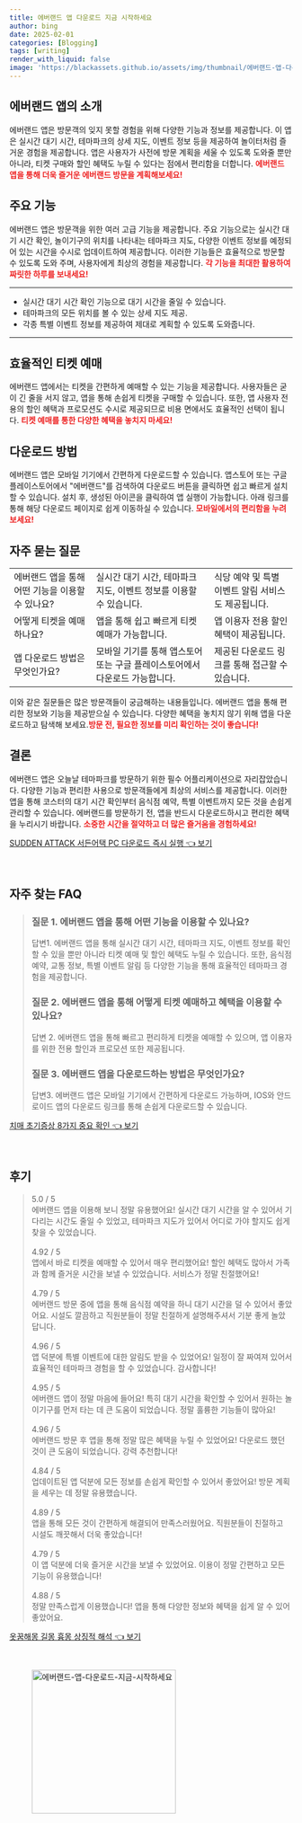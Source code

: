 ```yaml
---
title: 에버랜드 앱 다운로드 지금 시작하세요
author: bing
date: 2025-02-01
categories: [Blogging]
tags: [writing]
render_with_liquid: false
image: 'https://blackassets.github.io/assets/img/thumbnail/에버랜드-앱-다운로드-지금-시작하세요.webp'
---
```



<h2 id='에버랜드 앱의 소개'>에버랜드 앱의 소개</h2>

<p>에버랜드 앱은 방문객의 잊지 못할 경험을 위해 다양한 기능과 정보를 제공합니다. 이 앱은 실시간 대기 시간, 테마파크의 상세 지도, 이벤트 정보 등을 제공하여 놀이터처럼 즐거운 경험을 제공합니다. 앱은 사용자가 사전에 방문 계획을 세울 수 있도록 도와줄 뿐만 아니라, 티켓 구매와 할인 혜택도 누릴 수 있다는 점에서 편리함을 더합니다. <b><span style="color: #ee2323;">에버랜드 앱을 통해 더욱 즐거운 에버랜드 방문을 계획해보세요!</span></b></p>

<h2 id='주요 기능'>주요 기능</h2>

<p>에버랜드 앱은 방문객을 위한 여러 고급 기능을 제공합니다. 주요 기능으로는 실시간 대기 시간 확인, 놀이기구의 위치를 나타내는 테마파크 지도, 다양한 이벤트 정보를 예정되어 있는 시간을 수시로 업데이트하여 제공합니다. 이러한 기능들은 효율적으로 방문할 수 있도록 도와 주며, 사용자에게 최상의 경험을 제공합니다. <b><span style="color: #ee2323;">각 기능을 최대한 활용하여 짜릿한 하루를 보내세요!</span></b></p>

<hr />

<ul>
    <li>실시간 대기 시간 확인 기능으로 대기 시간을 줄일 수 있습니다.</li>
    <li>테마파크의 모든 위치를 볼 수 있는 상세 지도 제공.</li>
    <li>각종 특별 이벤트 정보를 제공하여 제대로 계획할 수 있도록 도와줍니다.</li>
</ul>

<hr />

<h2 id='효율적인 티켓 예매'>효율적인 티켓 예매</h2>

<p>에버랜드 앱에서는 티켓을 간편하게 예매할 수 있는 기능을 제공합니다. 사용자들은 굳이 긴 줄을 서지 않고, 앱을 통해 손쉽게 티켓을 구매할 수 있습니다. 또한, 앱 사용자 전용의 할인 혜택과 프로모션도 수시로 제공되므로 비용 면에서도 효율적인 선택이 됩니다. <b><span style="color: #ee2323;">티켓 예매를 통한 다양한 혜택을 놓치지 마세요!</span></b></p>

<h2 id='다운로드 방법'>다운로드 방법</h2>

<p>에버랜드 앱은 모바일 기기에서 간편하게 다운로드할 수 있습니다. 앱스토어 또는 구글 플레이스토어에서 "에버랜드"를 검색하여 다운로드 버튼을 클릭하면 쉽고 빠르게 설치할 수 있습니다. 설치 후, 생성된 아이콘을 클릭하여 앱 실행이 가능합니다. 아래 링크를 통해 해당 다운로드 페이지로 쉽게 이동하실 수 있습니다. <b><span style="color: #ee2323;">모바일에서의 편리함을 누려보세요!</span></b></p>

<h2 id='자주 묻는 질문'>자주 묻는 질문</h2>

<table>
    <tr>
        <td>에버랜드 앱을 통해 어떤 기능을 이용할 수 있나요?</td>
        <td>실시간 대기 시간, 테마파크 지도, 이벤트 정보를 이용할 수 있습니다.</td>
        <td>식당 예약 및 특별 이벤트 알림 서비스도 제공됩니다.</td>
    </tr>
    <tr>
        <td>어떻게 티켓을 예매하나요?</td>
        <td>앱을 통해 쉽고 빠르게 티켓 예매가 가능합니다.</td>
        <td>앱 이용자 전용 할인 혜택이 제공됩니다.</td>
    </tr>
    <tr>
        <td>앱 다운로드 방법은 무엇인가요?</td>
        <td>모바일 기기를 통해 앱스토어 또는 구글 플레이스토어에서 다운로드 가능합니다.</td>
        <td>제공된 다운로드 링크를 통해 접근할 수 있습니다.</td>
    </tr>
</table>

<p>이와 같은 질문들은 많은 방문객들이 궁금해하는 내용들입니다. 에버랜드 앱을 통해 편리한 정보와 기능을 제공받으실 수 있습니다. 다양한 혜택을 놓치지 않기 위해 앱을 다운로드하고 탐색해 보세요.<b><span style="color: #ee2323;">방문 전, 필요한 정보를 미리 확인하는 것이 좋습니다!</span></b></p>

<h2 id='결론'>결론</h2>

<p>에버랜드 앱은 오늘날 테마파크를 방문하기 위한 필수 어플리케이션으로 자리잡았습니다. 다양한 기능과 편리한 사용으로 방문객들에게 최상의 서비스를 제공합니다. 이러한 앱을 통해 코스터의 대기 시간 확인부터 음식점 예약, 특별 이벤트까지 모든 것을 손쉽게 관리할 수 있습니다. 에버랜드를 방문하기 전, 앱을 반드시 다운로드하시고 편리한 혜택을 누리시기 바랍니다. <b><span style="color: #ee2323;">소중한 시간을 절약하고 더 많은 즐거움을 경험하세요!</span></b></p>


<p><a class="click-button" title="SUDDEN ATTACK 서든어택 PC 다운로드 즉시 실행" href="https://blackassets.github.io/posts/SUDDEN-ATTACK-%EC%84%9C%EB%93%A0%EC%96%B4%ED%83%9D-PC-%EB%8B%A4%EC%9A%B4%EB%A1%9C%EB%93%9C-%EC%A6%89%EC%8B%9C-%EC%8B%A4%ED%96%89/" rel="dofollow">SUDDEN ATTACK 서든어택 PC 다운로드 즉시 실행 👈 보기</a></p><br>
<h2 id='자주_찾는_FAQ'>자주 찾는 FAQ</h2>
<div itemscope="" itemtype="https://schema.org/FAQPage"> 
<blockquote> 
<div itemscope="" itemprop="mainEntity" itemtype="https://schema.org/Question"> 
<h3 itemprop="name">질문 1. 에버랜드 앱을 통해 어떤 기능을 이용할 수 있나요?</h3> 
<div itemscope="" itemprop="acceptedAnswer" itemtype="https://schema.org/Answer"> 
<span itemprop="text"> 
<p>답변1. 에버랜드 앱을 통해 실시간 대기 시간, 테마파크 지도, 이벤트 정보를 확인할 수 있을 뿐만 아니라 티켓 예매 및 할인 혜택도 누릴 수 있습니다. 또한, 음식점 예약, 교통 정보, 특별 이벤트 알림 등 다양한 기능을 통해 효율적인 테마파크 경험을 제공합니다.</p> 
</span> 
</div> 
</div> 

<div itemscope="" itemprop="mainEntity" itemtype="https://schema.org/Question"> 
<h3 itemprop="name">질문 2. 에버랜드 앱을 통해 어떻게 티켓 예매하고 혜택을 이용할 수 있나요?</h3> 
<div itemscope="" itemprop="acceptedAnswer" itemtype="https://schema.org/Answer"> 
<span itemprop="text"> 
<p>답변 2. 에버랜드 앱을 통해 빠르고 편리하게 티켓을 예매할 수 있으며, 앱 이용자를 위한 전용 할인과 프로모션 또한 제공됩니다.</p> 
</span> 
</div> 
</div> 

<div itemscope="" itemprop="mainEntity" itemtype="https://schema.org/Question"> 
<h3 itemprop="name">질문 3. 에버랜드 앱을 다운로드하는 방법은 무엇인가요?</h3> 
<div itemscope="" itemprop="acceptedAnswer" itemtype="https://schema.org/Answer"> 
<span itemprop="text"> 
<p>답변3. 에버랜드 앱은 모바일 기기에서 간편하게 다운로드 가능하며, IOS와 안드로이드 앱의 다운로드 링크를 통해 손쉽게 다운로드할 수 있습니다.</p> 
</span> 
</div> 
</div> 
</blockquote> 
</div>
<p><a class="click-button" title="치매 초기증상 8가지 중요 확인" href="https://blackassets.github.io/posts/%EC%B9%98%EB%A7%A4-%EC%B4%88%EA%B8%B0%EC%A6%9D%EC%83%81-8%EA%B0%80%EC%A7%80-%EC%A4%91%EC%9A%94-%ED%99%95%EC%9D%B8/" rel="dofollow">치매 초기증상 8가지 중요 확인 👈 보기</a></p><br>
<h2 id='후기'>후기</h2>
<div itemscope itemtype="https://schema.org/Product">
  <blockquote>
  <div itemprop="review" itemscope itemtype="https://schema.org/Review">
      <div itemprop="reviewRating" itemscope itemtype="https://schema.org/Rating"> <span itemprop="ratingValue">5.0</span> / <span itemprop="bestRating">5</span> </div>
      <span itemprop="reviewBody">에버랜드 앱을 이용해 보니 정말 유용했어요! 실시간 대기 시간을 알 수 있어서 기다리는 시간도 줄일 수 있었고, 테마파크 지도가 있어서 어디로 가야 할지도 쉽게 찾을 수 있었습니다.</span>
  </div>
  <br>
  <div itemprop="review" itemscope itemtype="https://schema.org/Review">
      <div itemprop="reviewRating" itemscope itemtype="https://schema.org/Rating"> <span itemprop="ratingValue">4.92</span> / <span itemprop="bestRating">5</span> </div>
      <span itemprop="reviewBody">앱에서 바로 티켓을 예매할 수 있어서 매우 편리했어요! 할인 혜택도 많아서 가족과 함께 즐거운 시간을 보낼 수 있었습니다. 서비스가 정말 친절했어요!</span>
  </div>
  <br>
  <div itemprop="review" itemscope itemtype="https://schema.org/Review">
      <div itemprop="reviewRating" itemscope itemtype="https://schema.org/Rating"> <span itemprop="ratingValue">4.79</span> / <span itemprop="bestRating">5</span> </div>
      <span itemprop="reviewBody">에버랜드 방문 중에 앱을 통해 음식점 예약을 하니 대기 시간을 덜 수 있어서 좋았어요. 시설도 깔끔하고 직원분들이 정말 친절하게 설명해주셔서 기분 좋게 놀았답니다.</span>
  </div>
  <br>
  <div itemprop="review" itemscope itemtype="https://schema.org/Review">
      <div itemprop="reviewRating" itemscope itemtype="https://schema.org/Rating"> <span itemprop="ratingValue">4.96</span> / <span itemprop="bestRating">5</span> </div>
      <span itemprop="reviewBody">앱 덕분에 특별 이벤트에 대한 알림도 받을 수 있었어요! 일정이 잘 짜여져 있어서 효율적인 테마파크 경험을 할 수 있었습니다. 감사합니다!</span>
  </div>
  <br>
  <div itemprop="review" itemscope itemtype="https://schema.org/Review">
      <div itemprop="reviewRating" itemscope itemtype="https://schema.org/Rating"> <span itemprop="ratingValue">4.95</span> / <span itemprop="bestRating">5</span> </div>
      <span itemprop="reviewBody">에버랜드 앱이 정말 마음에 들어요! 특히 대기 시간을 확인할 수 있어서 원하는 놀이기구를 먼저 타는 데 큰 도움이 되었습니다. 정말 훌륭한 기능들이 많아요!</span>
  </div>
  <br>
  <div itemprop="review" itemscope itemtype="https://schema.org/Review">
      <div itemprop="reviewRating" itemscope itemtype="https://schema.org/Rating"> <span itemprop="ratingValue">4.96</span> / <span itemprop="bestRating">5</span> </div>
      <span itemprop="reviewBody">에버랜드 방문 후 앱을 통해 정말 많은 혜택을 누릴 수 있었어요! 다운로드 했던 것이 큰 도움이 되었습니다. 강력 추천합니다!</span>
  </div>
  <br>
  <div itemprop="review" itemscope itemtype="https://schema.org/Review">
      <div itemprop="reviewRating" itemscope itemtype="https://schema.org/Rating"> <span itemprop="ratingValue">4.84</span> / <span itemprop="bestRating">5</span> </div>
      <span itemprop="reviewBody">업데이트된 앱 덕분에 모든 정보를 손쉽게 확인할 수 있어서 좋았어요! 방문 계획을 세우는 데 정말 유용했습니다.</span>
  </div>
  <br>
  <div itemprop="review" itemscope itemtype="https://schema.org/Review">
      <div itemprop="reviewRating" itemscope itemtype="https://schema.org/Rating"> <span itemprop="ratingValue">4.89</span> / <span itemprop="bestRating">5</span> </div>
      <span itemprop="reviewBody">앱을 통해 모든 것이 간편하게 해결되어 만족스러웠어요. 직원분들이 친절하고 시설도 깨끗해서 더욱 좋았습니다!</span>
  </div>
  <br>
  <div itemprop="review" itemscope itemtype="https://schema.org/Review">
      <div itemprop="reviewRating" itemscope itemtype="https://schema.org/Rating"> <span itemprop="ratingValue">4.79</span> / <span itemprop="bestRating">5</span> </div>
      <span itemprop="reviewBody">이 앱 덕분에 더욱 즐거운 시간을 보낼 수 있었어요. 이용이 정말 간편하고 모든 기능이 유용했습니다!</span>
  </div>
  <br>
  <div itemprop="review" itemscope itemtype="https://schema.org/Review">
      <div itemprop="reviewRating" itemscope itemtype="https://schema.org/Rating"> <span itemprop="ratingValue">4.88</span> / <span itemprop="bestRating">5</span> </div>
      <span itemprop="reviewBody">정말 만족스럽게 이용했습니다! 앱을 통해 다양한 정보와 혜택을 쉽게 알 수 있어 좋았어요.</span>
  </div>
  </blockquote>
</div>
<p><a class="click-button" title="옷꿈해몽 길몽 흉몽 상징적 해석" href="https://blackassets.github.io/posts/%EC%98%B7%EA%BF%88%ED%95%B4%EB%AA%BD-%EA%B8%B8%EB%AA%BD-%ED%9D%89%EB%AA%BD-%EC%83%81%EC%A7%95%EC%A0%81-%ED%95%B4%EC%84%9D/" rel="dofollow">옷꿈해몽 길몽 흉몽 상징적 해석 👈 보기</a></p><br>
<figure class="image"><img src="https://blackassets.github.io/assets/img/thumbnail/에버랜드-앱-다운로드-지금-시작하세요.webp" alt="에버랜드-앱-다운로드-지금-시작하세요" width="256" height="256"></figure>